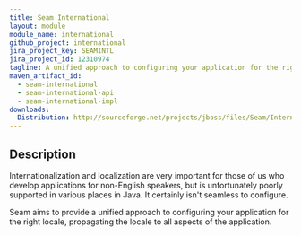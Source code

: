 ```yaml
---
title: Seam International
layout: module
module_name: international
github_project: international
jira_project_key: SEAMINTL
jira_project_id: 12310974
tagline: A unified approach to configuring your application for the right language and locale, propagating them to all parts of the application. 
maven_artifact_id: 
  - seam-international
  - seam-international-api
  - seam-international-impl
downloads:
  Distribution: http://sourceforge.net/projects/jboss/files/Seam/International/3.0.0.Final/seam-international-3.0.0.Final.zip/download
---
```

## Description
Internationalization and localization are very important for those of us who develop applications for non-English speakers, 
but is unfortunately poorly supported in various places in Java. It certainly isn't seamless to configure.

Seam aims to provide a unified approach to configuring your application for the right locale, propagating the locale to all 
aspects of the application.
